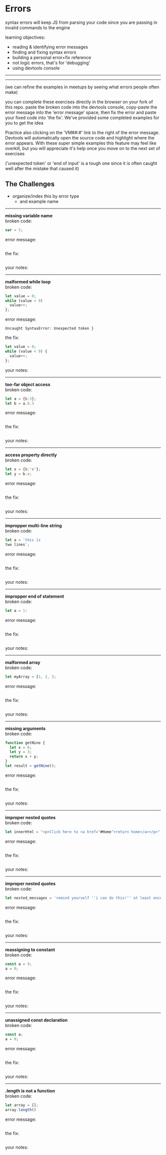 # Errors

syntax errors will keep JS from parsing your code since you are passing in invalid commands to the engine


learning objectives:
* reading & identifying error messages
* finding and fixing syntax errors
* building a personal error+fix reference
* not logic errors, that's for 'debugging'
* using devtools console

---
---

(we can refine the examples in meetups by seeing what errors people often make)

you can complete these exercises directly in the browser on your fork of this repo.  paste the broken code into the devtools console, copy-paste the error message into the 'error message' space, then fix the error and paste your fixed code into 'the fix'.
We've provided some completed examples for you to get the idea

Practice also clicking on the 'VM##:#' link to the right of the error message.  Devtools will automatically open the source code and highlight where the error appears.  With these super simple examples this feature may feel like overkill, but you will appreciate it's help once you move on to the next set of exercises

('unexpected token' or 'end of input' is a tough one since it is often caught well after the mistake that caused it)


## The Challenges
* organize/index this by error type
    * and example name

---
**missing variable name**   
broken code:
```js
var = 5;
```
error message:
```js
```
the fix:
```js
```
your notes:

---

**malformed while loop**   
broken code:
```js
let value = 0;
while (value < 9) 
  value++;
};
```
error message:
```
Uncaught SyntaxError: Unexpected token }
```
the fix:
```js
let value = 0;
while (value < 9) {
  value++;
};
```
your notes:


---
**too-far object access**   
broken code:
```js
let a = {b:3};
let b = a.b.3
```
error message:
```
```
the fix:
```js
```
your notes:

---
**access property directly**   
broken code:
```js
let x = {b:'e'};
let y = b.e;
```
error message:
```
```
the fix:
```js
```
your notes:

---
**impropper multi-line string**   
broken code:
```js
let a = 'this is 
two lines';
```
error message:
```
```
the fix:
```js
```
your notes:


---
**impropper end of statement**   
broken code:
```js
let a = 1:
```
error message:
```
```
the fix:
```js
```
your notes:


---
**malformed array**   
broken code:
```js
let myArray = [1, 2, 3;
```
error message:
```
```
the fix:
```js
```
your notes:


---
**missing arguments**   
broken code:
```js
function getNine {
  let x = 6;
  let y = 3;
  return x + y;
}
let result = getNine();
```
error message:
```
```
the fix:
```js
```
your notes:


---
**improper nested quotes**   
broken code:
```js
let innerHtml = "<p>Click here to <a href="#Home">return home</a></p>";
```
error message:
```
```
the fix:
```js
```
your notes:

---
**improper nested quotes**   
broken code:
```js
let nested_messages = 'remind yourself ''i can do this!'' at least once a day';
```
error message:
```
```
the fix:
```js
```
your notes:


---
**reassigning to constant**   
broken code:
```js
const a = 9;
a = 0;
```
error message:
```
```
the fix:
```js
```
your notes:

---
**unassigned const declaration**   
broken code:
```js
const a;
a = 0;
```
error message:
```
```
the fix:
```js
```
your notes:


---
**.length is not a function**   
broken code:
```js
let array = [];
array.length()
```
error message:
```
```
the fix:
```js
```
your notes:







